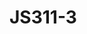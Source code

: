 # JS311-3

<!-- TODO APP

1 list a task

2 remove a task

3 add a task

POST /todos/:id
{
task: ""
}

4 edit a task

DELETE /todos/:id

5 show details about a task

POST /todos/:id

{
task: "task text",
description: "string"
}

what does our backend need to support

CRUD application
C reate POST
R ead GET
U pdate PUT
D elete DELETE

What info I want to hold:
task(string)
id(number)
description(string)
status(boolean) -->
